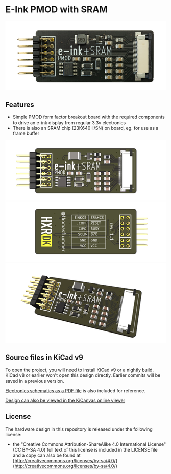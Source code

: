 # E-Ink PMOD with SRAM

![E-Ink PMOD with SRAM](https://github.com/flummer/e-ink-pmod/raw/main/IMAGES/DSC_9485.png "E-Ink PMOD with SRAM")

## Features

- Simple PMOD form factor breakout board with the required components to drive an e-ink display from regular 3.3v electronics
- There is also an SRAM chip (23K640-I/SN) on board, eg. for use as a frame buffer

![E-Ink PMOD with SRAM top](https://github.com/flummer/e-ink-pmod/raw/main/RENDERS/e-ink_pmod_top.png "E-Ink PMOD with SRAM top")
![E-Ink PMOD with SRAM bottom](https://github.com/flummer/e-ink-pmod/raw/main/RENDERS/e-ink_pmod_bottom.png "E-Ink PMOD with SRAM bottom")
![E-Ink PMOD with SRAM front](https://github.com/flummer/e-ink-pmod/raw/main/RENDERS/e-ink_pmod_front.png "E-Ink PMOD with SRAM front")


## Source files in KiCad v9

To open the project, you will need to install KiCad v9 or a nightly build. KiCad v8 or earlier won't open this design directly. Earlier commits will be saved in a previous version.

[Electronics schematics as a PDF file](https://github.com/flummer/e-ink-pmod/blob/main/schematic.pdf) is also included for reference.

[Design can also be viewed in the KiCanvas online viewer](https://kicanvas.org/?github=https%3A%2F%2Fgithub.com%2Fflummer%2Fe-ink-pmod)

## License

The hardware design in this repository is released under the following license:

* the "Creative Commons Attribution-ShareAlike 4.0 International License"
  (CC BY-SA 4.0) full text of this license is included in the LICENSE file
  and a copy can also be found at
  [http://creativecommons.org/licenses/by-sa/4.0/](http://creativecommons.org/licenses/by-sa/4.0/)
